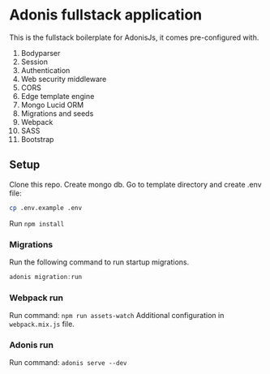 # Adonis fullstack application

This is the fullstack boilerplate for AdonisJs, it comes pre-configured with.

1. Bodyparser
2. Session
3. Authentication
4. Web security middleware
5. CORS
6. Edge template engine
7. Mongo Lucid ORM
8. Migrations and seeds
9. Webpack
10. SASS
11. Bootstrap

## Setup

Clone this repo. Create mongo db. Go to template directory and create .env file:
```bash
cp .env.example .env
```
Run `npm install`


### Migrations

Run the following command to run startup migrations.
```js
adonis migration:run
```

### Webpack run
Run command: `npm run assets-watch`
Additional configuration in `webpack.mix.js` file.

### Adonis run
Run command: `adonis serve --dev`
